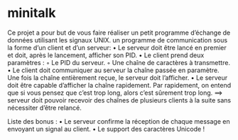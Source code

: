 # minitalk
Ce projet a pour but de vous faire réaliser un petit programme d’échange de données
utilisant les signaux UNIX.
un programme de communication sous la forme d’un client et
d’un serveur:
• Le serveur doit être lancé en premier et doit, après le lancement, afficher son PID.
• Le client prend deux paramètres :
  ◦ Le PID du serveur.
  ◦ Une chaîne de caractères à transmettre.
• Le client doit communiquer au serveur la chaîne passée en paramètre.
Une fois la chaîne entièrement reçue, le serveur doit l’afficher.
• Le serveur doit être capable d’afficher la chaîne rapidement. Par rapidement, on
entend que si vous pensez que c’est trop long, alors c’est sûrement trop long.
==> serveur doit pouvoir recevoir des chaînes de plusieurs clients à la suite sans
nécessiter d’être relancé.


Liste des bonus :
• Le serveur confirme la réception de chaque message en envoyant un signal au client.
• Le support des caractères Unicode !

